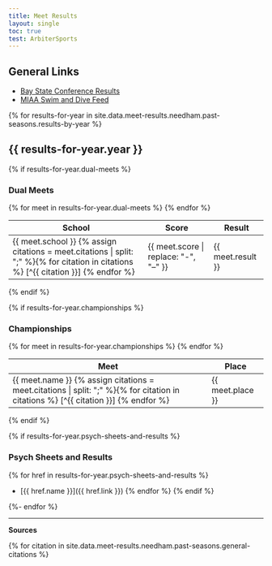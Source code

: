 ```yaml
---
title: Meet Results
layout: single
toc: true
test: ArbiterSports
---
```


<style type="text/css">
  .page__content table p, .page__content ul p {
    margin-bottom: 0em;
  }
</style>

## General Links

- [Bay State Conference Results](https://www.gomotionapp.com/team/rechfhfhslma/page/newsletter)
- [MIAA Swim and Dive Feed](http://miaa.ezstream.com/index.cfm?ChnID=328)

{% for results-for-year in site.data.meet-results.needham.past-seasons.results-by-year %}

## {{ results-for-year.year }}

{% if results-for-year.dual-meets %}
### Dual Meets

<table>
<thead>
  <th>School</th>
  <th>Score</th>
  <th>Result</th>
</thead>
<tbody>
{% for meet in results-for-year.dual-meets %}
<tr>
  <td>
  <div markdown="1">
  {{ meet.school }} {% assign citations = meet.citations | split: ";" %}{% for citation in citations %} [^{{ citation }}] {% endfor %}
  </div>
  </td>
  <td>{{ meet.score | replace: "-", "–" }}</td>
  <td>{{ meet.result }}</td>
</tr>
{% endfor %}
</tbody>

</table>
{% endif %}

{% if results-for-year.championships %}
### Championships

<table>
<thead>
  <th>Meet</th>
  <th>Place</th>
</thead>
<tbody>
{% for meet in results-for-year.championships %}
<tr>
  <td>
  <div markdown="1">
  {{ meet.name }} {% assign citations = meet.citations | split: ";" %}{% for citation in citations %} [^{{ citation }}] {% endfor %}
  </div>
  </td>
  <td>{{ meet.place }}</td>
</tr>
{% endfor %}
</tbody>
</table>
{% endif %}

{% if results-for-year.psych-sheets-and-results %}
### Psych Sheets and Results

{% for href in results-for-year.psych-sheets-and-results %}
- [{{ href.name }}]({{ href.link }})
{% endfor %}
{% endif %}

{%- endfor %}

---

__Sources__

{% for citation in site.data.meet-results.needham.past-seasons.general-citations %}
  [^{{ citation.name }}]: <{{ citation.link }}>
{% endfor %}
{% for results-for-year in site.data.meet-results.needham.past-seasons.results-by-year %}
  {% for citation in results-for-year.citations %}
    [^{{ citation.name }}]: <{{ citation.link }}>
  {% endfor %}
{% endfor %}
